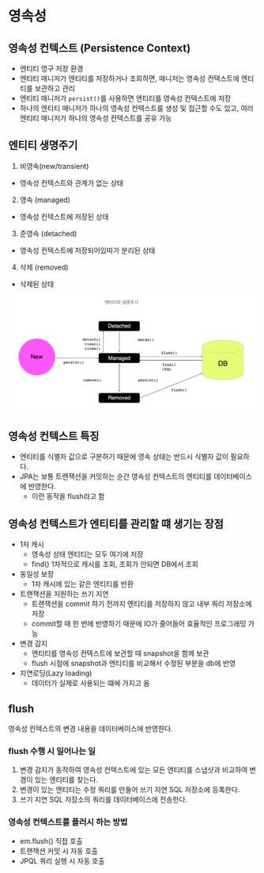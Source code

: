 # 영속성

## 영속성 컨텍스트 (Persistence Context)

- 엔티티 영구 저장 환경
- 엔티티 매니저가 엔티티를 저장하거나 조회하면, 매니저는 영속성 컨텍스트에 엔티티를 보관하고 관리
- 엔티티 매니저가 `persist()`를 사용하면 엔티티를 영속성 컨텍스트에 저장
- 하나의 엔티티 매니저가 하나의 영속성 컨텍스트를 생성 및 접근할 수도 있고, 여러 엔티티 매니저가 하나의 영속성 컨텍스트를 공유 가능

## 엔티티 생명주기

1. 비영속(new/transient)

- 영속성 컨텍스트와 관계가 없는 상태

2. 영속 (managed)

- 영속성 컨텍스트에 저장된 상태

3. 준영속 (detached)

- 영속성 컨텍스트에 저장되어있따가 분리된 상태

4. 삭제 (removed)

- 삭제된 상태

![엔티티 생명주기](./image/엔티티%20생명주기.png)

## 영속성 컨텍스트 특징

- 엔티티를 식별자 값으로 구분하기 때문에 영속 상태는 반드시 식별자 값이 필요하다.
- JPA는 보통 트랜잭션을 커밋하는 순간 영속성 컨텍스트의 엔티티를 데이터베이스에 반영한다.
  - 이런 동작을 flush라고 함

## 영속성 컨텍스트가 엔티티를 관리할 떄 생기는 장점

- 1차 캐시
  - 영속성 상태 엔티티는 모두 여기에 저장
  - find() 1차적으로 캐시를 조회, 조회가 안되면 DB에서 조회
- 동일성 보장
  - 1차 캐시에 있는 같은 엔티티를 반환
- 트랜잭션을 지원하는 쓰기 지연
  - 트랜잭션을 commit 하기 전까지 엔티티를 저장하지 않고 내부 쿼리 저장소에 저장
  - commit할 때 한 번에 반영하기 때문에 IO가 줄어들어 효율적인 프로그래밍 가능
- 변경 감지
  - 엔티티를 영속성 컨텍스트에 보관할 때 snapshot을 함께 보관
  - flush 시점에 snapshot과 엔티티를 비교해서 수정된 부분을 db에 반영
- 지연로딩(Lazy loading)
  - 데이터가 실제로 사용되는 떄에 가지고 옴

## flush

영속성 컨텍스트의 변경 내용을 데이터베이스에 반영한다.

### flush 수행 시 일어나는 일

1. 변경 감지가 동작하여 영속성 컨텍스트에 있는 모든 엔티티를 스냅샷과 비교하여 변경이 있는 엔티티를 찾는다.
2. 변경이 있는 엔티티는 수정 쿼리를 만들어 쓰기 지연 SQL 저장소에 등록한다.
3. 쓰기 지연 SQL 저장소의 쿼리를 데이터베이스에 전송한다.

### 영속성 컨텍스트를 플러시 하는 방법

- em.flush() 직접 호출
- 트랜잭션 커밋 시 자동 호출
- JPQL 쿼리 실행 시 자동 호출
